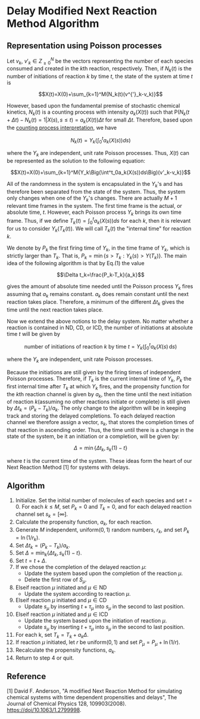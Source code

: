 # Delay Modified Next Reaction Method Algorithm

## Representation using Poisson processes 

Let $v_k$, $v'_k\in Z^N_{\geq 0}$ be the vectors representing the number of each species consumed and created in the *k*th reaction, respectively. Then, if $N_k(t)$ is the number of initiations of reaction $k$ by time $t$, the state of the system at time $t$ is
```math
X(t)=X(0)+\sum_{k=1}^M{N_k(t)(v^{'}_k-v_k)}
```
However, based upon the fundamental premise of stochastic chemical kinetics, $N_k(t)$ is a counting process with intensity $a_k(X(t))$ such that $\text{P}(N_k(t+\Delta t)-N_k(t)=1|X(s),s\leqslant t)=a_k(X(t))\Delta t$ for small $\Delta t$. Therefore, based upon the [counting process interpretation](https://en.wikipedia.org/wiki/Poisson_point_process), we have
```math
N_k(t)=Y_k\Big(\int^t_0a_k(X(s))ds\Big)\tag{1} 
```
where the $Y_k$ are independent, unit rate Poisson processes. Thus, $X(t)$ can be represented as the solution to the following equation:
```math
X(t)=X(0)+\sum_{k=1}^M{Y_k\Big(\int^t_0a_k(X(s))ds\Big)(v'_k-v_k)}
```
All of the randomness in the system is encapsulated in the $Y_k$'s and has therefore been separated from the state of the system. Thus, the system only changes when one of the $Y_k$'s changes. There are actually $M + 1$ relevant time frames in the system. The first time frame is the actual, or absolute time, $t$. However, each Poisson process $Y_k$ brings its own time frame. Thus, if we define $T_k(t)=\int^t_0a_k(X(s))ds$ for each $k$, then it is relevant for us to consider $Y_k(T_k(t))$. We will call $T_k(t)$ the "internal time" for reaction $k$.

We denote by $P_k$ the first firing time of $Y_k$, in the time frame of $Y_k$, which is strictly larger than  $T_k$. That is, $P_k=\min \left\{s>T_k:Y_k(s)>Y(T_k)\right\}$. The main idea of the following algorithm is that by Eq.(1) the value
```math
\Delta t_k=\frac{P_k-T_k}{a_k}
```
gives the amount of absolute time needed until the Poisson process $Y_k$ fires assuming that $a_k$ remains constant. $a_k$ does remain constant until the next reaction takes place. Therefore, a minimum of the different $\Delta t_k$ gives the time until the next reaction takes place.

Now we extend the above notions to the delay system. No matter whether a reaction is contained in $\text{ND}$, $\text{CD}$, or $\text{ICD}$, the number of initiations at absolute time $t$ will be given by
```math
\text{number of initiations of reaction } k \text{ by time } t = Y_k\Big(\int_{0}^{t} a_k(X(s)\, \mathrm{d}s\Big)
```
where the $Y_k$ are independent, unit rate Poisson processes.

Because the initiations are still given by the firing times of independent Poisson processes. Therefore, if $T_k$ is the current internal time of $Y_k$, $P_k$ the first internal time after $T_k$ at which $Y_k$ fires, and the propensity function for the $k$th reaction channel is given by $a_k$, then the time until the next initiation of reaction $k$(assuming no other reactions initiate or complete) is still given by $\Delta t_k= (P_k−T_k)/a_k$. The only change to the algorithm will be in keeping track and storing the delayed completions. To each delayed reaction channel we therefore assign a vector, $s_k$, that stores the completion times of that reaction in ascending order. Thus, the time until there is a change in the state of the system, be it an initiation or a completion, will be given by:
```math
\Delta = \min\{\Delta t_k, s_k(1) − t\}
```
where $t$ is the current time of the system. These ideas form the heart of our Next Reaction Method [1] for systems with delays.

## Algorithm

1. Initialize. Set the initial number of molecules of each species and set $t = 0$. For each $k \leq M$, set $P_k = 0$ and $T_k = 0$, and for each delayed reaction channel set $s_k = [\infty]$.
2. Calculate the propensity function, $a_k$, for each reaction.
3. Generate $M$ independent, uniform$(0,1)$ random numbers, $r_k$, and set $P_k = \ln(1/r_k)$.
4. Set $\Delta t_k = (P_k − T_k)/a_k$.
5. Set $\Delta = \min_k\{\Delta t_k, s_k(1) − t\}$.
6. Set $t = t + \Delta$.
7. If we chose the completion of the delayed reaction $\mu$:
   - Update the system based upon the completion of the reaction $\mu$.
   - Delete the first row of $S_\mu$.
8. Elseif reaction $\mu$ initiated and $\mu\in \text{ND}$
   - Update the system according to reaction $\mu$.
9. Elseif reaction $\mu$ initiated and $\mu\in \text{CD}$
   - Update $s_\mu$ by inserting $t + \tau_\mu$ into $s_\mu$ in the second to last position.
10. Elseif reaction $\mu$ initiated and $\mu\in \text{ICD}$
    - Update the system based upon the initiation of reaction $\mu$.
    - Update $s_\mu$ by inserting $t + \tau_\mu$ into $s_\mu$ in the second to last position.
11. For each k, set $T_k = T_k + a_k \Delta$.
12. If reaction $\mu$ initiated, let $r$ be uniform$(0,1)$ and set $P_\mu = P_\mu + \ln(1/r)$.
13. Recalculate the propensity functions, $a_k$.
14. Return to step 4 or quit.

## Reference

[1] David F. Anderson, "A modified Next Reaction Method for simulating chemical systems with time dependent propensities and delays", The Journal of Chemical Physics 128, 109903(2008).
[https://doi/10.1063/1.2799998](https://aip.scitation.org/doi/10.1063/1.2799998).